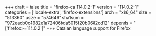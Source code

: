 +++
draft = false
title = "firefox-ca 114.0.2-1"
version = "114.0.2-1"
categories = ['locale-extra', 'firefox-extensions']
arch = "x86_64"
size = "513360"
usize = "574646"
sha1sum = "972eacb0c4982e1a72406bda5015f20b0682cd12"
depends = "['firefox>=114.0.2']"
+++
Catalan language support for Firefox